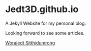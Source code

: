 # Jedt3D.github.io

A Jekyll Website for my personal blog.

Looking forward to see some articles.

[Worajedt Sitthidumrong](mailto:sjedt@3ddaily.com)
